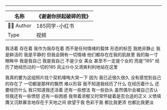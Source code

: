---
|名称|《谢谢你拼起破碎的我》|
|---|---|
|🙎‍♀️ Author  |  185同学-小红书 |
|Type  | 视频  |

我活着
存在着
我作为我存在着
而不是任何情绪的载体
形态的标签
我绝非静止
我是鲜活的
我是平静的
但我会拥有一切情绪
他们都存在在我的肌肤里
我的每一寸眼眸中
我是我自己
我是我自己
不是少女
美女
甚至不一定是个女的
而是“185”
经历了她经历过的一切的185
风尘仆仆又清爽利利地站在这里

我真的要为这组照片找个契机嚎啕大哭一下
因为
我已近很久很久
没有感觉到自己的存在了
一切都是那样的飘然 难以形容
我不知道我经历了什么
在经历着什么
还要经历什么
我只知道我还活着
还有一些想法
有一些劲头
虽然偶尔会被自己否认
但我还有一些愤怒
还有一些困惑
我带着浓郁又时常怀疑着是否合适的正义
义愤填膺又沉默寡言地存在于天地之间
欲望于我
色彩于我
都比我更浓
也都比我更淡